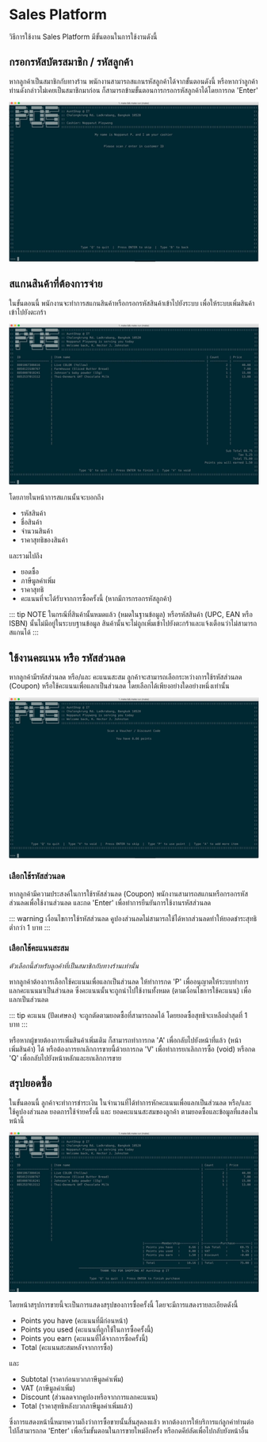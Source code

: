 # Sales Platform
วิธีการใช้งาน Sales Platform มีขั้นตอนในการใช้งานดังนี้

## กรอกรหัสบัตรสมาชิก / รหัสลูกค้า
หากลูกค้าเป็นสมาชิกกับทางร้าน พนักงานสามารถสแกนรหัสลูกค้าได้จากขั้นตอนดังนี้ หรือหากว่าลูกค้าท่านดังกล่าวไม่เคยเป็นสมาชิกมาก่อน ก็สามารถข้ามขั้นตอนการกรอกรหัสลูกค้าได้โดยการกด 'Enter'

![](./img/platform1.png)

## สแกนสินค้าที่ต้องการจ่าย
ในขั้นตอนนี้ พนักงานจะทำการสแกนสินค้าหรือกรอกรหัสสินค้าเข้าไปยังระบบ เพื่อให้ระบบเพิ่มสินค้าเข้าไปยังตะกร้า

![](./img/platform2.png)

โดยภายในหน้าการสแกนนั้นจะบอกถึง

- รหัสสินค้า
- ชื่อสินค้า
- จำนวนสินค้า
- ราคาสุทธิของสินค้า

และรวมไปถึง

- ยอดซื้อ
- ภาษีมูลค่าเพิ่ม
- ราคาสุทธิ
- คะแนนที่จะได้รับจากการซื้อครั้งนี้ (หากมีการกรอกรหัสลูกค้า)

::: tip NOTE
ในกรณีที่สินค้านั้นหมดแล้ว (หมดในฐานข้อมูล) หรือรหัสสินค้า (UPC, EAN หรือ ISBN) นั้นไม่มีอยู่ในระบบฐานข้อมูล สินค้านั้นจะไม่ถูกเพิ่มเข้าไปยังตะกร้าและแจ้งเตือนว่าไม่สามารถสแกนได้
:::
## ใช้งานคะแนน หรือ รหัสส่วนลด
หากลูกค้ามีรหัสส่วนลด หรือ/และ คะแนนสะสม ลูกค้าจะสามารถเลือกระหว่างการใช้รหัสส่วนลด (Coupon) หรือใช้คะแนนเพื่อแลกเป็นส่วนลด โดยเลือกได้เพียงอย่างใดอย่างหนึ่งเท่านั้น

![](./img/platform3.png)
### เลือกใช้รหัสส่วนลด
หากลูกค้ามีความประสงค์ในการใช้รหัสส่วนลด (Coupon) พนักงานสามารถสแกนหรือกรอกรหัสส่วนลดเพื่อใช้งานส่วนลด และกด 'Enter' เพื่อทำการยืนยันการใช้งานรหัสส่วนลด

::: warning เงื่อนไขการใช้รหัสส่วนลด
คูปองส่วนลดไม่สามารถใช้ได้หากส่วนลดทำให้ยอดชำระสุทธิต่ำกว่า 1 บาท
:::
### เลือกใช้คะแนนสะสม
*ตัวเลือกนี้สำหรับลูกค้าที่เป็นสมาชิกกับทางร้านเท่านั้น*

หากลูกค้าต้องการเลือกใช้คะแนนเพื่อแลกเป็นส่วนลด ให้ทำการกด 'P' เพื่ออนุญาตให้ระบบทำการแลกคะแนนมาเป็นส่วนลด ซึ่งคะแนนนั้นจะถูกนำไปใช้งานทั้งหมด (ตามเงื่อนไขการใช้คะแนน) เพื่อแลกเป็นส่วนลด

::: tip
คะแนน (ปัดเศษลง) จะถูกตัดตามยอดซื้อที่สามารถลดได้ โดยยอดซื้อสุทธิจะเหลือต่ำสุดที่ 1 บาท
:::

หรือหากผู้ขายต้องการเพิ่มสินค้าเพิ่มเติม ก็สามารถทำการกด 'A' เพื่อกลับไปยังหน้าที่แล้ว (หน้าเพิ่มสินค้า) ได้ หรือต้องการยกเลิกการขายนี้ด้วยการกด 'V' เพื่อทำการยกเลิกการซื้อ (void) หรือกด 'Q' เพื่อกลับไปยังหน้าหลักและยกเลิกการขาย

## สรุปยอดซื้อ
ในขั้นตอนนี้ ลูกค้าจะทำการชำระเงิน ในจำนวนที่ได้ทำการหักคะแนนเพื่อแลกเป็นส่วนลด หรือ/และ ใช้คูปองส่วนลด
ยอดการใช้จ่ายครั้งนี้ และ ยอดคะแนนสะสมของลูกค้า ตามยอดซื้อและข้อมูลที่แสดงในหน้านี้

![](./img/platform4.png)

โดยหน้าสรุปการขายนี้จะเป็นการแสดงสรุปของการซื้อครั้งนี้ โดยจะมีการแสดงรายละเอียดดังนี้

- Points you have (คะแนนที่มีก่อนหน้า)
- Points you used (คะแนนที่ถูกใช้ในการซื้อครั้งนี้)
- Points you earn (คะแนนที่ได้จากการซื้อครั้งนี้)
- Total (คะแนนสะสมหลังจากการซื้อ)

และ
- Subtotal (ราคาก่อนบวกภาษีมูลค่าเพิ่ม)
- VAT (ภาษีมูลค่าเพิ่ม)
- Discount (ส่วนลดจากคูปองหรือจากการแลกคะแนน)
- Total (ราคาสุทธิหลังบวกภาษีมูลค่าเพิ่มแล้ว)

ซึ่งการแสดงหน้านี้หมายความถึงว่าการซื้อขายนั้นสิ้นสุดลงแล้ว หากต้องการให้บริการแก่ลูกค่าท่านต่อไปก็สามารถกด 'Enter' เพื่อเริ่มขั้นตอนในการขายใหม่อีกครั้ง หรือกดคีย์ลัดเพื่อไปกลับยังหน้าอื่น

